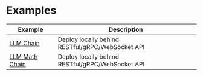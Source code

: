 # Examples

| Example | Description |
| ------- | ----------- |
| [LLM Chain](llm_chain.md) | Deploy locally behind RESTful/gRPC/WebSocket API |
| [LLM Math Chain](llm_math.md) | Deploy locally behind RESTful/gRPC/WebSocket API |
